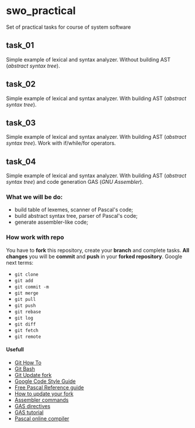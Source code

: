 # swo_practical
Set of practical tasks for course of system software


## task_01
Simple example of lexical and syntax analyzer. Without building AST (*abstract syntax tree*).

## task_02
Simple example of lexical and syntax analyzer. With building AST (*abstract syntax tree*).

## task_03
Simple example of lexical and syntax analyzer. With building AST (*abstract syntax tree*).
Work with if/while/for operators.

## task_04
Simple example of lexical and syntax analyzer. With building AST (*abstract syntax tree*) and code generation GAS (*GNU Assembler*).



### What we will be do:
- build table of lexemes, scanner of Pascal's code;
- build abstract syntax tree, parser of Pascal's code;
- generate assembler-like code;


### How work with repo
You have to **fork** this repository, create your **branch** and complete tasks. **All changes** you will be **commit** and **push** in your **forked repository**.
Google next terms:
- `git clone`
- `git add `
- `git commit -m`
- `git merge`
- `git pull`
- `git push`
- `git rebase`
- `git log`
- `git diff`
- `git fetch`
- `git remote`


#### Usefull
- [Git How To](https://githowto.com/ru/setup)
- [Git Bash](https://gitforwindows.org/)
- [Git Update fork](https://help.github.com/en/articles/syncing-a-fork)
- [Google Code Style Guide](https://google.github.io/styleguide/cppguide.html)
- [Free Pascal Reference guide](https://www.freepascal.org/docs-html/current/ref/ref.html)
- [How to update your fork](https://stackoverflow.com/questions/20984802/how-can-i-keep-my-fork-in-sync-without-adding-a-separate-remote/21131381#21131381)
- [Assembler commands](https://www.aldeid.com/wiki/X86-assembly/Instructions)
- [GAS directives](https://ftp.gnu.org/old-gnu/Manuals/gas-2.9.1/html_chapter/as_7.html)
- [GAS tutorial](https://bit.ly/2NZiqRF)
- [Pascal online compiler](https://www.codechef.com/ide)
